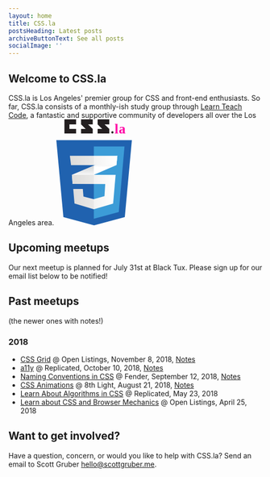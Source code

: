 ```yaml
---
layout: home
title: CSS.la
postsHeading: Latest posts
archiveButtonText: See all posts
socialImage: ''
---
```


## Welcome to CSS.la          
CSS.la is Los Angeles' premier group for CSS and front-end enthusiasts. So far, CSS.la consists of a monthly-ish study group through [Learn Teach Code](https://www.meetup.com/LearnTeachCode/), a fantastic and supportive community of developers all over the Los Angeles area.
<svg class="css-la-logo" xmlns="http://www.w3.org/2000/svg" xmlns:xlink="http://www.w3.org/1999/xlink" width="150" height="210.12">
  <defs>
    <linearGradient id="a" x1="52.65" y1="127.95" x2="52.65" y2="91.8" gradientUnits="userSpaceOnUse">
      <stop offset=".39" stop-color="#d1d3d4" stop-opacity="0"/>
      <stop offset="1" stop-color="#d1d3d4"/>
    </linearGradient>
    <linearGradient id="c" x1="97.82" y1="109.92" x2="97.82" y2="72.35" xlink:href="#a"/>
    <linearGradient id="b" x1="30.91" y1="144.07" x2="117.73" y2="144.07" gradientUnits="userSpaceOnUse">
      <stop offset="0" stop-color="#e8e7e5"/>
      <stop offset="1" stop-color="#fff"/>
    </linearGradient>
    <linearGradient id="d" x1="26.92" y1="81.55" x2="121.18" y2="81.55" xlink:href="#b"/>
  </defs>
  <path fill="#2062af" d="M135.94 193.71L75 210.12l-60.94-16.41L0 41.37h150l-14.06 152.34z"/>
  <path fill="#3c9cd7" d="M74.51 53.71v143.32l.14.04 49.32-13.28 11.38-130.08H74.51z"/>
  <path fill="#fff" d="M74.46 91.8l-43.62 18.17 1.45 17.98 42.17-18.03 44.86-19.18 1.86-18.39L74.46 91.8z"/>
  <path fill="url(#a)" d="M30.84 109.97l1.45 17.98 42.17-18.03V91.8l-43.62 18.17z"/>
  <path fill="url(#c)" d="M121.18 72.35L74.46 91.8v18.12l44.86-19.18 1.86-18.39z"/>
  <path fill="url(#b)" d="M30.91 109.97l1.45 17.98 64.7.21-1.45 23.97-21.29 6-20.46-5.17-1.24-14.88H33.6l2.48 28.73 38.45 11.37 38.24-11.16 4.96-57.05H30.91z"/>
  <g opacity=".05" fill="#231f20">
    <path d="M74.46 109.97H30.84l1.45 17.98 42.17.14v-18.12zM74.46 158.07l-.21.06-20.46-5.17-1.24-14.88H33.53l2.48 28.73 38.45 11.37v-20.11z"/>
  </g>
  <path fill="url(#d)" d="M26.92 72.35h94.26l-1.86 18.39H29.19l-2.27-18.39z"/>
  <path fill="#231f20" opacity=".05" d="M74.46 72.35H26.92l2.27 18.39h45.27V72.35z"/>
  <g fill="#231f20">
    <path d="M26.02 18.99V9.92h13.23V0H16.1v28.04h23.15v-9.05H26.02zM63.05 9.92h9.25V0H49.15v9.92c3.1 3.1 4.71 4.58 9.19 9.06h-9.19V28H72.3v-9zM95.87 9.92h9.25V0H82v9.92c3.1 3.1 4.72 4.58 9.2 9.06H82V28h23.16v-9z"/>
    <text transform="translate(108.06 27.83)" font-size="26.84" font-family="AktivGrotesk-Black, Aktiv Grotesk" font-weight="800">
      .<tspan x="7.73" y="0" fill="#ff00a5" letter-spacing="0em">l</tspan><tspan x="16.02" y="0" fill="#ff00a5">a</tspan>
    </text>
  </g>
</svg>


## Upcoming meetups
Our next meetup is planned for July 31st at Black Tux. Please sign up for our email list below to be notified!

## Past meetups 
(the newer ones with notes!)
### 2018
- [CSS Grid](https://www.meetup.com/LearnTeachCode/events/255433621/) @ Open Listings, November 8, 2018, [Notes](https://paper.dropbox.com/doc/CSS.la-6-Using-CSS-Grid-Today--ARVrAD9w~dGrR_I_wu0gIfNPAg-kBtl03ocCi84NjDbs1dEB)
- [a11y](https://www.meetup.com/LearnTeachCode/events/254676315/) @ Replicated, October 10, 2018, [Notes](https://paper.dropbox.com/doc/CSS.la-5-a11y-Accessibility--AO96X1eWzh9_V4eSEXhPC_nGAg-FWnNCYELcMICEuhZqkwng)
- [Naming Conventions in CSS](https://www.meetup.com/LearnTeachCode/events/253679813/) @ Fender, September 12, 2018, [Notes](https://paper.dropbox.com/doc/CSS.la-4-Naming-Conventions-in-CSS--AMm_gQrSk6NDxcdnsPpeSD0BAg-NNwsgZES3OpJAOINatkO3)
- [CSS Animations](https://www.meetup.com/LearnTeachCode/events/253492626/) @ 8th Light, August 21, 2018, [Notes](https://paper.dropbox.com/doc/CSS.la-3-CSS-Animations-YGMB8TFeAka4O5jsLhvD5)
- [Learn About Algorithms in CSS](https://www.meetup.com/LearnTeachCode/events/250076452/) @ Replicated, May 23, 2018
- [Learn about CSS and Browser Mechanics](https://www.meetup.com/LearnTeachCode/events/249510027/) @ Open Listings, April 25, 2018
  
## Want to get involved?    
Have a question, concern, or would you like to help with CSS.la? Send an email to Scott Gruber hello@scottgruber.me.